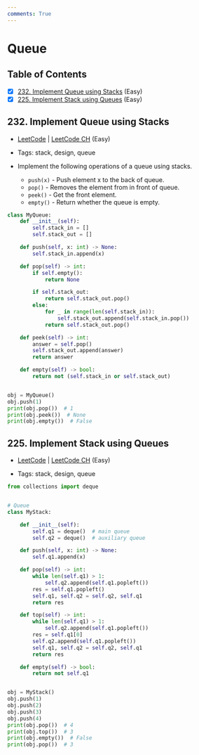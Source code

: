 ```yaml
---
comments: True
---
```


# Queue

## Table of Contents

- [x] [232. Implement Queue using Stacks](https://leetcode.cn/problems/implement-queue-using-stacks/) (Easy)
- [x] [225. Implement Stack using Queues](https://leetcode.cn/problems/implement-stack-using-queues/) (Easy)

## 232. Implement Queue using Stacks

-   [LeetCode](https://leetcode.com/problems/implement-queue-using-stacks/) | [LeetCode CH](https://leetcode.cn/problems/implement-queue-using-stacks/) (Easy)

-   Tags: stack, design, queue
-   Implement the following operations of a queue using stacks.
    -   `push(x)` - Push element x to the back of queue.
    -   `pop()` - Removes the element from in front of queue.
    -   `peek()` - Get the front element.
    -   `empty()` - Return whether the queue is empty.

```python title="232. Implement Queue using Stacks - Python Solution"
class MyQueue:
    def __init__(self):
        self.stack_in = []
        self.stack_out = []

    def push(self, x: int) -> None:
        self.stack_in.append(x)

    def pop(self) -> int:
        if self.empty():
            return None

        if self.stack_out:
            return self.stack_out.pop()
        else:
            for _ in range(len(self.stack_in)):
                self.stack_out.append(self.stack_in.pop())
            return self.stack_out.pop()

    def peek(self) -> int:
        answer = self.pop()
        self.stack_out.append(answer)
        return answer

    def empty(self) -> bool:
        return not (self.stack_in or self.stack_out)


obj = MyQueue()
obj.push(1)
print(obj.pop())  # 1
print(obj.peek())  # None
print(obj.empty())  # False

```

## 225. Implement Stack using Queues

-   [LeetCode](https://leetcode.com/problems/implement-stack-using-queues/) | [LeetCode CH](https://leetcode.cn/problems/implement-stack-using-queues/) (Easy)

-   Tags: stack, design, queue
```python title="225. Implement Stack using Queues - Python Solution"
from collections import deque


# Queue
class MyStack:

    def __init__(self):
        self.q1 = deque()  # main queue
        self.q2 = deque()  # auxiliary queue

    def push(self, x: int) -> None:
        self.q1.append(x)

    def pop(self) -> int:
        while len(self.q1) > 1:
            self.q2.append(self.q1.popleft())
        res = self.q1.popleft()
        self.q1, self.q2 = self.q2, self.q1
        return res

    def top(self) -> int:
        while len(self.q1) > 1:
            self.q2.append(self.q1.popleft())
        res = self.q1[0]
        self.q2.append(self.q1.popleft())
        self.q1, self.q2 = self.q2, self.q1
        return res

    def empty(self) -> bool:
        return not self.q1


obj = MyStack()
obj.push(1)
obj.push(2)
obj.push(3)
obj.push(4)
print(obj.pop())  # 4
print(obj.top())  # 3
print(obj.empty())  # False
print(obj.pop())  # 3

```
